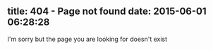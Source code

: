 title: 404 - Page not found
date: 2015-06-01 06:28:28
---

I'm sorry but the page you are looking for doesn't exist
